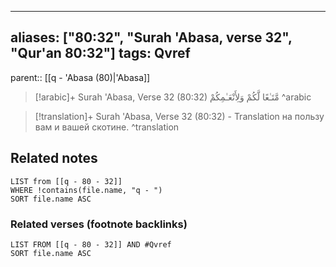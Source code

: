 
---
aliases: ["80:32", "Surah 'Abasa, verse 32", "Qur'an 80:32"]
tags: Qvref
---

parent:: [[q - 'Abasa (80)|'Abasa]]

> [!arabic]+ Surah 'Abasa, Verse 32 (80:32)
> <span class="quran-arabic">مَّتَـٰعًا لَّكُمْ وَلِأَنْعَـٰمِكُمْ</span>
^arabic

> [!translation]+ Surah 'Abasa, Verse 32 (80:32) - Translation
> на пользу вам и вашей скотине.
^translation



## Related notes
```dataview
LIST from [[q - 80 - 32]]
WHERE !contains(file.name, "q - ")
SORT file.name ASC
```

### Related verses (footnote backlinks)
```dataview
LIST FROM [[q - 80 - 32]] AND #Qvref
SORT file.name ASC
```

